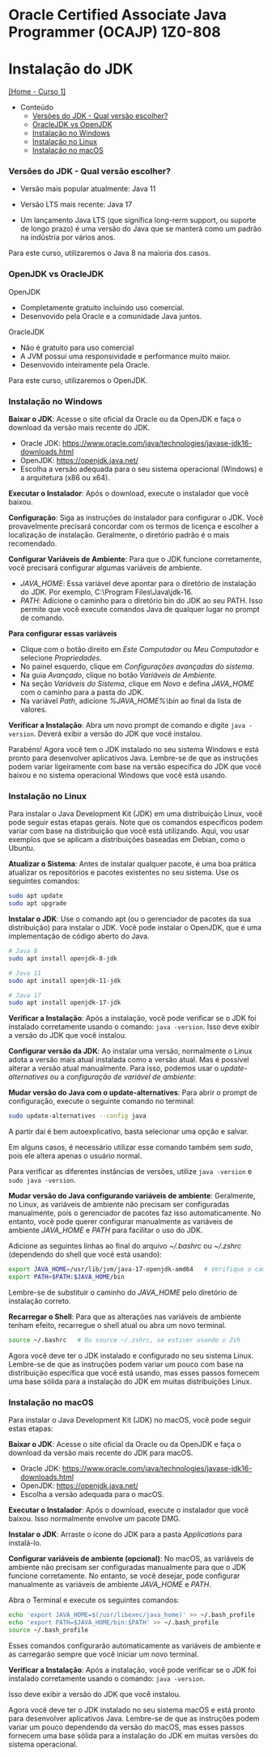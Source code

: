 # Oracle Certified Associate Java Programmer (OCAJP) 1Z0-808

# Instalação do JDK
[[Home - Curso 1]](../../README.md#curso-1)<br />

- Conteúdo
  - [Versões do JDK - Qual versão escolher?](#versões-do-jdk---qual-versão-escolher)
  - [OracleJDK vs OpenJDK](#oraclejdk-vs-openjdk)
  - [Instalação no Windows](#instalação-no-windows)
  - [Instalação no Linux](#instalação-no-linux)
  - [Instalação no macOS](#instalação-no-macos)

### Versões do JDK - Qual versão escolher?

- Versão mais popular atualmente: Java 11

- Versão LTS mais recente: Java 17

- Um lançamento Java LTS (que significa long-rerm support, ou suporte de longo prazo) é uma versão do Java que se manterá como um padrão na indústria por vários anos.

Para este curso, utilizaremos o Java 8 na maioria dos casos.

### OpenJDK vs OracleJDK

OpenJDK
- Completamente gratuito incluindo uso comercial.
- Desenvovido pela Oracle e a comunidade Java juntos.

OracleJDK
- Não é gratuito para uso comercial
- A JVM possui uma responsividade e performance muito maior.
- Desenvovido inteiramente pela Oracle.

Para este curso, utilizaremos o OpenJDK.

### Instalação no Windows

**Baixar o JDK**: Acesse o site oficial da Oracle ou da OpenJDK e faça o download da versão mais recente do JDK.
- Oracle JDK: https://www.oracle.com/java/technologies/javase-jdk16-downloads.html
- OpenJDK: https://openjdk.java.net/
- Escolha a versão adequada para o seu sistema operacional (Windows) e a arquitetura (x86 ou x64).

**Executar o Instalador**: Após o download, execute o instalador que você baixou.

**Configuração**: Siga as instruções do instalador para configurar o JDK. Você provavelmente precisará concordar com os termos de licença e escolher a localização de instalação. Geralmente, o diretório padrão é o mais recomendado.

**Configurar Variáveis de Ambiente**: Para que o JDK funcione corretamente, você precisará configurar algumas variáveis de ambiente.
- *JAVA_HOME*: Essa variável deve apontar para o diretório de instalação do JDK. Por exemplo, C:\Program Files\Java\jdk-16.
- *PATH*: Adicione o caminho para o diretório bin do JDK ao seu PATH. Isso permite que você execute comandos Java de qualquer lugar no prompt de comando.

**Para configurar essas variáveis**
- Clique com o botão direito em *Este Computador* ou *Meu Computador* e selecione *Propriedades*.
- No painel esquerdo, clique em *Configurações avançadas do sistema*.
- Na guia *Avançado*, clique no botão *Variáveis de Ambiente*.
- Na seção *Variáveis do Sistema*, clique em *Novo* e defina *JAVA_HOME* com o caminho para a pasta do JDK.
- Na variável *Path*, adicione *%JAVA_HOME%\bin* ao final da lista de valores.

**Verificar a Instalação**: Abra um novo prompt de comando e digite `java -version`. Deverá exibir a versão do JDK que você instalou.

Parabéns! Agora você tem o JDK instalado no seu sistema Windows e está pronto para desenvolver aplicativos Java. Lembre-se de que as instruções podem variar ligeiramente com base na versão específica do JDK que você baixou e no sistema operacional Windows que você está usando.

### Instalação no Linux

Para instalar o Java Development Kit (JDK) em uma distribuição Linux, você pode seguir estas etapas gerais. Note que os comandos específicos podem variar com base na distribuição que você está utilizando. Aqui, vou usar exemplos que se aplicam a distribuições baseadas em Debian, como o Ubuntu.

**Atualizar o Sistema**: Antes de instalar qualquer pacote, é uma boa prática atualizar os repositórios e pacotes existentes no seu sistema. Use os seguintes comandos:
```bash
sudo apt update
sudo apt upgrade
```

**Instalar o JDK**: Use o comando apt (ou o gerenciador de pacotes da sua distribuição) para instalar o JDK. Você pode instalar o OpenJDK, que é uma implementação de código aberto do Java.
```bash
# Java 8
sudo apt install openjdk-8-jdk

# Java 11
sudo apt install openjdk-11-jdk

# Java 17
sudo apt install openjdk-17-jdk
```

**Verificar a Instalação**: Após a instalação, você pode verificar se o JDK foi instalado corretamente usando o comando: `java -version`. Isso deve exibir a versão do JDK que você instalou.

**Configurar versão da JDK**: Ao instalar uma versão, normalmente o Linux adota a versão mais atual instalada como a versão atual. Mas é possível alterar a versão atual manualmente. Para isso, podemos usar o *update-alternatives* ou a *configuração de variável de ambiente*:

**Mudar versão do Java com o update-alternatives**: Para abrir o prompt de configuração, execute o seguinte comando no terminal:
```bash
sudo update-alternatives --config java
```

A partir daí é bem autoexplicativo, basta selecionar uma opção e salvar.

Em alguns casos, é necessário utilizar esse comando também sem *sudo*, pois ele altera apenas o usuário normal.

Para verificar as diferentes instâncias de versões, utilize `java -version` e `sudo java -version`.

**Mudar versão do Java configurando variáveis de ambiente**: Geralmente, no Linux, as variáveis de ambiente não precisam ser configuradas manualmente, pois o gerenciador de pacotes faz isso automaticamente. No entanto, você pode querer configurar manualmente as variáveis de ambiente *JAVA_HOME* e *PATH* para facilitar o uso do JDK.

Adicione as seguintes linhas ao final do arquivo *~/.bashrc* ou *~/.zshrc* (dependendo do shell que você está usando):

```bash
export JAVA_HOME=/usr/lib/jvm/java-17-openjdk-amd64   # Verifique o caminho correto
export PATH=$PATH:$JAVA_HOME/bin
```

Lembre-se de substituir o caminho do *JAVA_HOME* pelo diretório de instalação correto.

**Recarregar o Shell**: Para que as alterações nas variáveis de ambiente tenham efeito, recarregue o shell atual ou abra um novo terminal.
```bash
source ~/.bashrc   # Ou source ~/.zshrc, se estiver usando o Zsh
```

Agora você deve ter o JDK instalado e configurado no seu sistema Linux. Lembre-se de que as instruções podem variar um pouco com base na distribuição específica que você está usando, mas esses passos fornecem uma base sólida para a instalação do JDK em muitas distribuições Linux.

### Instalação no macOS

Para instalar o Java Development Kit (JDK) no macOS, você pode seguir estas etapas:

**Baixar o JDK**: Acesse o site oficial da Oracle ou da OpenJDK e faça o download da versão mais recente do JDK para macOS.
- Oracle JDK: https://www.oracle.com/java/technologies/javase-jdk16-downloads.html
- OpenJDK: https://openjdk.java.net/
- Escolha a versão adequada para o macOS.

**Executar o Instalador**: Após o download, execute o instalador que você baixou. Isso normalmente envolve um pacote DMG.

**Instalar o JDK**: Arraste o ícone do JDK para a pasta *Applications* para instalá-lo.

**Configurar variáveis de ambiente (opcional)**: No macOS, as variáveis de ambiente não precisam ser configuradas manualmente para que o JDK funcione corretamente. No entanto, se você desejar, pode configurar manualmente as variáveis de ambiente *JAVA_HOME* e *PATH*.

Abra o Terminal e execute os seguintes comandos:

```bash
echo 'export JAVA_HOME=$(/usr/libexec/java_home)' >> ~/.bash_profile
echo 'export PATH=$JAVA_HOME/bin:$PATH' >> ~/.bash_profile
source ~/.bash_profile
```

Esses comandos configurarão automaticamente as variáveis de ambiente e as carregarão sempre que você iniciar um novo terminal.

**Verificar a Instalação**: Após a instalação, você pode verificar se o JDK foi instalado corretamente usando o comando: `java -version`.

Isso deve exibir a versão do JDK que você instalou.

Agora você deve ter o JDK instalado no seu sistema macOS e está pronto para desenvolver aplicativos Java. Lembre-se de que as instruções podem variar um pouco dependendo da versão do macOS, mas esses passos fornecem uma base sólida para a instalação do JDK em muitas versões do sistema operacional.
